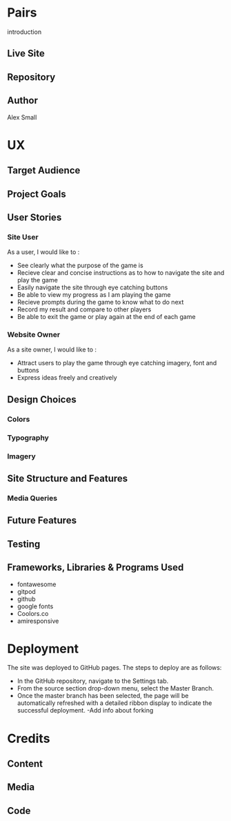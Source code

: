 # Pairs
introduction

## Live Site 



## Repository 


## Author 

Alex Small


# UX
## Target Audience

 


## Project Goals



## User Stories
### Site User

As a user, I would like to :

- See clearly what the purpose of the game is
- Recieve clear and concise instructions as to how to navigate the site and play the game
- Easily navigate the site through eye catching buttons
- Be able to view my progress as I am playing the game
- Recieve prompts during the game to know what to do next
- Record my result and compare to other players
- Be able to exit the game or play again at the end of each game

### Website Owner

As a site owner, I would like to :

- Attract users to play the game through eye catching imagery, font and buttons
- Express ideas freely and creatively

## Design Choices


### Colors

### Typography



### Imagery


## Site Structure and Features



 
### Media Queries ###


## Future Features

## Testing

## Frameworks, Libraries & Programs Used

- fontawesome
- gitpod
- github
- google fonts
- Coolors.co
- amiresponsive

# Deployment

The site was deployed to GitHub pages. The steps to deploy are as follows:
- In the GitHub repository, navigate to the Settings tab.
- From the source section drop-down menu, select the Master Branch.
- Once the master branch has been selected, the page will be automatically refreshed with a detailed ribbon display to indicate the successful deployment.
-Add info about forking

# Credits
## Content



## Media



## Code


